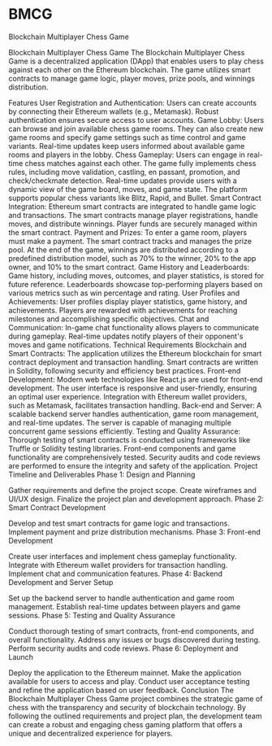 # BMCG
Blockchain Multiplayer Chess Game

Blockchain Multiplayer Chess Game
The Blockchain Multiplayer Chess Game is a decentralized application (DApp) that enables users to play chess against each other on the Ethereum blockchain. The game utilizes smart contracts to manage game logic, player moves, prize pools, and winnings distribution.

Features
User Registration and Authentication: Users can create accounts by connecting their Ethereum wallets (e.g., Metamask). Robust authentication ensures secure access to user accounts.
Game Lobby: Users can browse and join available chess game rooms. They can also create new game rooms and specify game settings such as time control and game variants. Real-time updates keep users informed about available game rooms and players in the lobby.
Chess Gameplay: Users can engage in real-time chess matches against each other. The game fully implements chess rules, including move validation, castling, en passant, promotion, and check/checkmate detection. Real-time updates provide users with a dynamic view of the game board, moves, and game state. The platform supports popular chess variants like Blitz, Rapid, and Bullet.
Smart Contract Integration: Ethereum smart contracts are integrated to handle game logic and transactions. The smart contracts manage player registrations, handle moves, and distribute winnings. Player funds are securely managed within the smart contract.
Payment and Prizes: To enter a game room, players must make a payment. The smart contract tracks and manages the prize pool. At the end of the game, winnings are distributed according to a predefined distribution model, such as 70% to the winner, 20% to the app owner, and 10% to the smart contract.
Game History and Leaderboards: Game history, including moves, outcomes, and player statistics, is stored for future reference. Leaderboards showcase top-performing players based on various metrics such as win percentage and rating.
User Profiles and Achievements: User profiles display player statistics, game history, and achievements. Players are rewarded with achievements for reaching milestones and accomplishing specific objectives.
Chat and Communication: In-game chat functionality allows players to communicate during gameplay. Real-time updates notify players of their opponent's moves and game notifications.
Technical Requirements
Blockchain and Smart Contracts: The application utilizes the Ethereum blockchain for smart contract deployment and transaction handling. Smart contracts are written in Solidity, following security and efficiency best practices.
Front-end Development: Modern web technologies like React.js are used for front-end development. The user interface is responsive and user-friendly, ensuring an optimal user experience. Integration with Ethereum wallet providers, such as Metamask, facilitates transaction handling.
Back-end and Server: A scalable backend server handles authentication, game room management, and real-time updates. The server is capable of managing multiple concurrent game sessions efficiently.
Testing and Quality Assurance: Thorough testing of smart contracts is conducted using frameworks like Truffle or Solidity testing libraries. Front-end components and game functionality are comprehensively tested. Security audits and code reviews are performed to ensure the integrity and safety of the application.
Project Timeline and Deliverables
Phase 1: Design and Planning

Gather requirements and define the project scope.
Create wireframes and UI/UX design.
Finalize the project plan and development approach.
Phase 2: Smart Contract Development

Develop and test smart contracts for game logic and transactions.
Implement payment and prize distribution mechanisms.
Phase 3: Front-end Development

Create user interfaces and implement chess gameplay functionality.
Integrate with Ethereum wallet providers for transaction handling.
Implement chat and communication features.
Phase 4: Backend Development and Server Setup

Set up the backend server to handle authentication and game room management.
Establish real-time updates between players and game sessions.
Phase 5: Testing and Quality Assurance

Conduct thorough testing of smart contracts, front-end components, and overall functionality.
Address any issues or bugs discovered during testing.
Perform security audits and code reviews.
Phase 6: Deployment and Launch

Deploy the application to the Ethereum mainnet.
Make the application available for users to access and play.
Conduct user acceptance testing and refine the application based on user feedback.
Conclusion
The Blockchain Multiplayer Chess Game project combines the strategic game of chess with the transparency and security of blockchain technology. By following the outlined requirements and project plan, the development team can create a robust and engaging chess gaming platform that offers a unique and decentralized experience for players.
